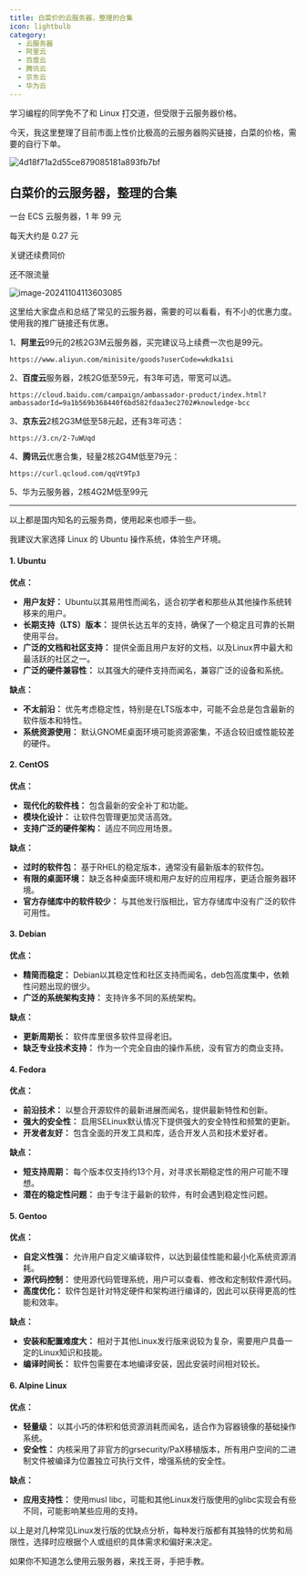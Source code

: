 ```yaml
---
title: 白菜价的云服务器，整理的合集
icon: lightbulb
category:
  - 云服务器
  - 阿里云
  - 百度云
  - 腾讯云
  - 京东云
  - 华为云
---
```



学习编程的同学免不了和 Linux 打交道，但受限于云服务器价格。

今天，我这里整理了目前市面上性价比极高的云服务器购买链接，白菜的价格，需要的自行下单。


![4d18f71a2d55ce879085181a893fb7bf](https://javapub-common-oss.oss-cn-beijing.aliyuncs.com/javapub/2024%2F11%2F10%2F20241110-200306.jpeg)



## 白菜价的云服务器，整理的合集


一台 ECS 云服务器，1 年 99 元

每天大约是 0.27 元

关键还续费同价

还不限流量


![image-20241104113603085](https://javapub-common-oss.oss-cn-beijing.aliyuncs.com/javapub/202411041136139.png)

这里给大家盘点和总结了常见的云服务器，需要的可以看看，有不小的优惠力度。使用我的推广链接还有优惠。

1、**阿里云**99元的2核2G3M云服务器，买完建议马上续费一次也是99元。

`https://www.aliyun.com/minisite/goods?userCode=wkdka1si`


2、**百度云**服务器，2核2G低至59元，有3年可选，带宽可以选。

`https://cloud.baidu.com/campaign/ambassador-product/index.html?ambassadorId=9a1b569b368440f6bd582fdaa3ec2702#knowledge-bcc`


3、**京东云**2核2G3M低至58元起，还有3年可选：

`https://3.cn/2-7uWUqd`


4、**腾讯云**优惠合集，轻量2核2G4M低至79元：

`https://curl.qcloud.com/qqVt9Tp3`

5、华为云服务器，2核4G2M低至99元



---


以上都是国内知名的云服务商，使用起来也顺手一些。


我建议大家选择 Linux 的 Ubuntu 操作系统，体验生产环境。




#### 1. Ubuntu
**优点：**
- **用户友好：** Ubuntu以其易用性而闻名，适合初学者和那些从其他操作系统转移来的用户。
- **长期支持（LTS）版本：** 提供长达五年的支持，确保了一个稳定且可靠的长期使用平台。
- **广泛的文档和社区支持：** 提供全面且用户友好的文档，以及Linux界中最大和最活跃的社区之一。
- **广泛的硬件兼容性：** 以其强大的硬件支持而闻名，兼容广泛的设备和系统。

**缺点：**
- **不太前沿：** 优先考虑稳定性，特别是在LTS版本中，可能不会总是包含最新的软件版本和特性。
- **系统资源使用：** 默认GNOME桌面环境可能资源密集，不适合较旧或性能较差的硬件。

#### 2. CentOS
**优点：**
- **现代化的软件栈：** 包含最新的安全补丁和功能。
- **模块化设计：** 让软件包管理更加灵活高效。
- **支持广泛的硬件架构：** 适应不同应用场景。

**缺点：**
- **过时的软件包：** 基于RHEL的稳定版本，通常没有最新版本的软件包。
- **有限的桌面环境：** 缺乏各种桌面环境和用户友好的应用程序，更适合服务器环境。
- **官方存储库中的软件较少：** 与其他发行版相比，官方存储库中没有广泛的软件可用性。

#### 3. Debian
**优点：**
- **精简而稳定：** Debian以其稳定性和社区支持而闻名，deb包高度集中，依赖性问题出现的很少。
- **广泛的系统架构支持：** 支持许多不同的系统架构。

**缺点：**
- **更新周期长：** 软件库里很多软件显得老旧。
- **缺乏专业技术支持：** 作为一个完全自由的操作系统，没有官方的商业支持。

#### 4. Fedora
**优点：**
- **前沿技术：** 以整合开源软件的最新进展而闻名，提供最新特性和创新。
- **强大的安全性：** 启用SELinux默认情况下提供强大的安全特性和频繁的更新。
- **开发者友好：** 包含全面的开发工具和库，适合开发人员和技术爱好者。

**缺点：**
- **短支持周期：** 每个版本仅支持约13个月，对寻求长期稳定性的用户可能不理想。
- **潜在的稳定性问题：** 由于专注于最新的软件，有时会遇到稳定性问题。

#### 5. Gentoo
**优点：**
- **自定义性强：** 允许用户自定义编译软件，以达到最佳性能和最小化系统资源消耗。
- **源代码控制：** 使用源代码管理系统，用户可以查看、修改和定制软件源代码。
- **高度优化：** 软件包是针对特定硬件和架构进行编译的，因此可以获得更高的性能和效率。

**缺点：**
- **安装和配置难度大：** 相对于其他Linux发行版来说较为复杂，需要用户具备一定的Linux知识和技能。
- **编译时间长：** 软件包需要在本地编译安装，因此安装时间相对较长。

#### 6. Alpine Linux
**优点：**
- **轻量级：** 以其小巧的体积和低资源消耗而闻名，适合作为容器镜像的基础操作系统。
- **安全性：** 内核采用了非官方的grsecurity/PaX移植版本，所有用户空间的二进制文件被编译为位置独立可执行文件，增强系统的安全性。

**缺点：**
- **应用支持性：** 使用musl libc，可能和其他Linux发行版使用的glibc实现会有些不同，可能影响某些应用的支持。

以上是对几种常见Linux发行版的优缺点分析，每种发行版都有其独特的优势和局限性，选择时应根据个人或组织的具体需求和偏好来决定。



如果你不知道怎么使用云服务器，来找王哥，手把手教。

